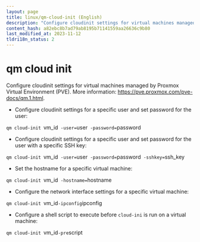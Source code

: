 ```yaml
---
layout: page
title: linux/qm-cloud-init (English)
description: "Configure cloudinit settings for virtual machines managed by Proxmox Virtual Environment (PVE)."
content_hash: a82ebc8b7ad79ab8195b71141559aa26636c9b80
last_modified_at: 2023-11-12
tldri18n_status: 2
---
```

# qm cloud init

Configure cloudinit settings for virtual machines managed by Proxmox Virtual Environment (PVE).
More information: <https://pve.proxmox.com/pve-docs/qm.1.html>.

- Configure cloudinit settings for a specific user and set password for the user:

`qm cloud-init `<span class="tldr-var badge badge-pill bg-dark-lm bg-white-dm text-white-lm text-dark-dm font-weight-bold">vm_id</span>` -user=`<span class="tldr-var badge badge-pill bg-dark-lm bg-white-dm text-white-lm text-dark-dm font-weight-bold">user</span>` -password=`<span class="tldr-var badge badge-pill bg-dark-lm bg-white-dm text-white-lm text-dark-dm font-weight-bold">password</span>

- Configure cloudinit settings for a specific user and set password for the user with a specific SSH key:

`qm cloud-init `<span class="tldr-var badge badge-pill bg-dark-lm bg-white-dm text-white-lm text-dark-dm font-weight-bold">vm_id</span>` -user=`<span class="tldr-var badge badge-pill bg-dark-lm bg-white-dm text-white-lm text-dark-dm font-weight-bold">user</span>` -password=`<span class="tldr-var badge badge-pill bg-dark-lm bg-white-dm text-white-lm text-dark-dm font-weight-bold">password</span>` -sshkey=`<span class="tldr-var badge badge-pill bg-dark-lm bg-white-dm text-white-lm text-dark-dm font-weight-bold">ssh_key</span>

- Set the hostname for a specific virtual machine:

`qm cloud-init `<span class="tldr-var badge badge-pill bg-dark-lm bg-white-dm text-white-lm text-dark-dm font-weight-bold">vm_id</span>` -hostname=`<span class="tldr-var badge badge-pill bg-dark-lm bg-white-dm text-white-lm text-dark-dm font-weight-bold">hostname</span>

- Configure the network interface settings for a specific virtual machine:

`qm cloud-init `<span class="tldr-var badge badge-pill bg-dark-lm bg-white-dm text-white-lm text-dark-dm font-weight-bold">vm_id</span>` -ipconfig `<span class="tldr-var badge badge-pill bg-dark-lm bg-white-dm text-white-lm text-dark-dm font-weight-bold">ipconfig</span>

- Configure a shell script to execute before `cloud-ini` is run on a virtual machine:

`qm cloud-init `<span class="tldr-var badge badge-pill bg-dark-lm bg-white-dm text-white-lm text-dark-dm font-weight-bold">vm_id</span>` -pre `<span class="tldr-var badge badge-pill bg-dark-lm bg-white-dm text-white-lm text-dark-dm font-weight-bold">script</span>
